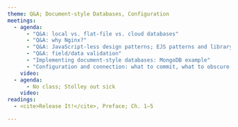 ```yaml
---
theme: Q&A; Document-style Databases, Configuration
meetings:
  - agenda:
      - "Q&A: local vs. flat-file vs. cloud databases"
      - "Q&A: why Nginx?"
      - "Q&A: JavaScript-less design patterns; EJS patterns and library access"
      - "Q&A: field/data validation"
      - "Implementing document-style databases: MongoDB example"
      - "Configuration and connection: what to commit, what to obscure (ENV)"
    video:
  - agenda:
      - No class; Stolley out sick
    video:
readings:
  - <cite>Release It!</cite>, Preface; Ch. 1–5

---
```

